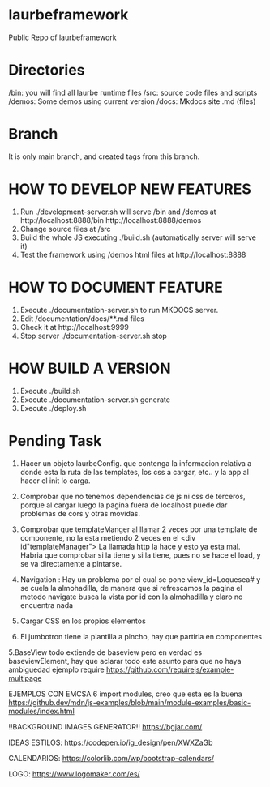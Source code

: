 # laurbeframework
Public Repo of laurbeframework

# Directories
/bin: you will find all laurbe runtime files
/src: source code files and scripts
/demos: Some demos using current version 
/docs: Mkdocs site .md (files)

# Branch
It is only main branch, and created tags from this branch.

# HOW TO DEVELOP NEW FEATURES
1. Run ./development-server.sh will serve /bin and /demos at http://localhost:8888/bin http://localhost:8888/demos
2. Change source files at /src 
3. Build the whole JS executing ./build.sh (automatically server will serve it)
4. Test the framework using /demos html files at  http://localhost:8888

# HOW TO DOCUMENT FEATURE
1. Execute ./documentation-server.sh to run MKDOCS server. 
2. Edit /documentation/docs/**.md files
3. Check it at http://localhost:9999
4. Stop server ./documentation-server.sh stop

# HOW BUILD A VERSION

1. Execute ./build.sh 
2. Execute ./documentation-server.sh generate
3. Execute ./deploy.sh


# Pending Task
1. Hacer un objeto laurbeConfig. que contenga la informacion relativa a donde esta la ruta de las templates, los css a cargar, etc..
y la app al hacer el init lo carga.
2. Comprobar que no tenemos dependencias de js ni css de terceros, porque al cargar luego la pagina fuera de localhost puede dar problemas de cors y otras movidas.
3. Comprobar que templateManger al llamar 2 veces por una template de componente,  no la esta metiendo 2 veces en el <div id"templateManager">
La llamada http la hace y esto ya esta mal. Habria que comprobar si la tiene y si la tiene, pues no se hace el load,  y se va directamente a pintarse.
4. Navigation : Hay un problema por el cual se pone view_id=Loquesea# y se cuela la almohadilla, de manera que si refrescamos la pagina el metodo navigate busca la vista por id con la almohadilla y claro no encuentra nada

5. Cargar CSS en los propios elementos 
6. El jumbotron tiene la plantilla a pincho, hay que partirla en componentes

5.BaseView todo extiende de baseview pero en verdad es baseviewElement, hay que aclarar todo este asunto para que no haya ambiguedad
ejemplo require
https://github.com/requirejs/example-multipage

EJEMPLOS CON EMCSA 6 import modules, creo que esta es la buena
https://github.dev/mdn/js-examples/blob/main/module-examples/basic-modules/index.html

!!BACKGROUND IMAGES GENERATOR!!
https://bgjar.com/

IDEAS ESTILOS:
https://codepen.io/ig_design/pen/XWXZaGb

CALENDARIOS:
https://colorlib.com/wp/bootstrap-calendars/

LOGO:
https://www.logomaker.com/es/